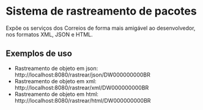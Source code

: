 # Sistema de rastreamento de pacotes
Expõe os serviços dos Correios de forma mais amigável ao desenvolvedor, nos formatos XML, JSON e HTML.

## Exemplos de uso
* Rastreamento de objeto em json: http://localhost:8080/rastrear/json/DW000000000BR
* Rastreamento de objeto em xml: http://localhost:8080/rastrear/xml/DW000000000BR
* Rastreamento de objeto em html: http://localhost:8080/rastrear/html/DW000000000BR
